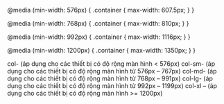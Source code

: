 @media (min-width: 576px) {
  .container {
    max-width: 607.5px;
  }
}

@media (min-width: 768px) {
  .container {
    max-width: 810px;
  }
}

@media (min-width: 992px) {
  .container {
    max-width: 1116px;
  }
}

@media (min-width: 1200px) {
  .container {
    max-width: 1350px;
  }
}

col-  (áp dụng cho các thiết bị có độ rộng màn hình < 576px)
col-sm- (áp dụng cho các thiết bị có độ rộng màn hình từ 576px – 767px)
col-md- (áp dụng cho các thiết bị có độ rộng màn hình từ 768px – 991px)
col-lg- (áp dụng cho các thiết bị có độ rộng màn hình từ 992px – 1199px)
col-xl – (áp dụng cho các thiết bị có độ rộng màn hình >= 1200px)